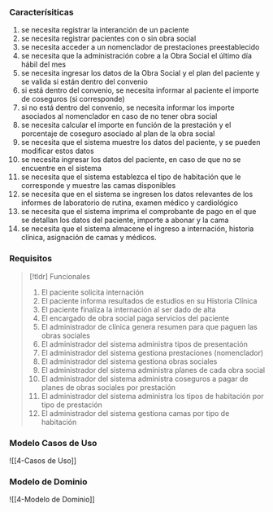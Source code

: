 ### Caracterísiticas
1. se necesita registrar la interanción de un paciente
2. se necesita registrar pacientes con o sin obra social
3. se necesita acceder a un nomenclador de prestaciones preestablecido
4. se necesita que la administración cobre a la Obra Social el último día hábil del mes
5. se necesita ingresar los datos de la Obra Social y el plan del paciente y se valida si están dentro del convenio
6. si está dentro del convenio, se necesita informar al paciente el importe de coseguros (si corresponde)
7. si no está dentro del convenio, se necesita informar los importe asociados al nomenclador en caso de no tener obra social
8. se necesita calcular el importe en función de la prestación y el porcentaje de coseguro asociado al plan de la obra social
9. se necesita que el sistema muestre los datos del paciente, y se pueden modificar estos datos
10. se necesita ingresar los datos del paciente, en caso de que no se encuentre en el sistema
11. se necesita que el sistema establezca el tipo de habitación que le corresponde y muestre las camas disponibles
12. se necesita que en el sistema se ingresen los datos relevantes de los informes de laboratorio de rutina, examen médico y cardiológico
13. se necesita que el sistema imprima el comprobante de pago en el que se detallan los datos del paciente, importe a abonar y la cama
14. se necesita que el sistema almacene el ingreso a internación, historia clínica, asignación de camas y médicos.
### Requisitos
> [!tldr] Funcionales
> 1. El paciente solicita internación
> 2. El paciente informa resultados de estudios en su Historia Clínica
> 3. El paciente finaliza la internación al ser dado de alta
> 4. El encargado de obra social paga servicios del paciente
> 5. El administrador de clínica genera resumen para que paguen las obras sociales
> 6. El administrador del sistema administra tipos de presentación
> 7. El administrador del sistema gestiona prestaciones (nomenclador)
> 8. El administrador del sistema gestiona obras sociales
> 9. El administrador del sistema administra planes de cada obra social
> 10. El administrador del sistema administra coseguros a pagar de planes de obras sociales por prestación
> 11. El administrador del sistema administra los tipos de habitación por tipo de prestación
> 12. El administrador del sistema gestiona camas por tipo de habitación
### Modelo Casos de Uso
![[4-Casos de Uso]]
### Modelo de Dominio
 ![[4-Modelo de Dominio]]
